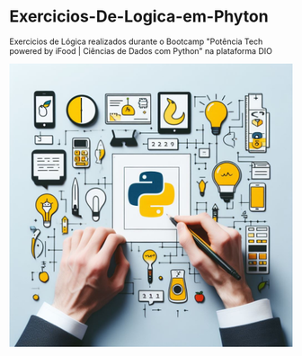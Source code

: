 # Exercicios-De-Logica-em-Phyton
Exercicios de Lógica realizados durante o Bootcamp "Potência Tech powered by iFood | Ciências de Dados com Python" na plataforma DIO

![Image](_e446c063-c2f2-4386-810e-9d21177c0cef.jpeg)
